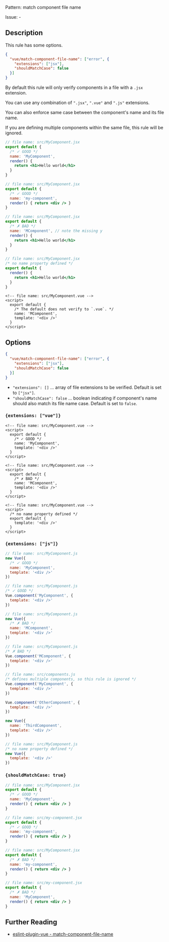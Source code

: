 Pattern: match component file name

Issue: -

## Description

This rule has some options.

```json
{
  "vue/match-component-file-name": ["error", {
    "extensions": ["jsx"],
    "shouldMatchCase": false
  }]
}
```

By default this rule will only verify components in a file with a `.jsx` extension.

You can use any combination of `".jsx"`, `".vue"` and `".js"` extensions.

You can also enforce same case between the component's name and its file name.

If you are defining multiple components within the same file, this rule will be ignored.

<eslint-code-block filename="src/MyComponent.jsx" language="javascript" :rules="{'vue/match-component-file-name': ['error']}">

```jsx
// file name: src/MyComponent.jsx
export default {
  /* ✓ GOOD */
  name: 'MyComponent',
  render() {
    return <h1>Hello world</h1>
  }
}
```

</eslint-code-block>

<eslint-code-block filename="src/MyComponent.jsx" language="javascript" :rules="{'vue/match-component-file-name': ['error']}">

```jsx
// file name: src/MyComponent.jsx
export default {
  /* ✓ GOOD */
  name: 'my-component',
  render() { return <div /> }
}
```

</eslint-code-block>

<eslint-code-block filename="src/MyComponent.jsx" language="javascript" :rules="{'vue/match-component-file-name': ['error']}">

```jsx
// file name: src/MyComponent.jsx
export default {
  /* ✗ BAD */
  name: 'MComponent', // note the missing y
  render() {
    return <h1>Hello world</h1>
  }
}
```

</eslint-code-block>

<eslint-code-block filename="src/MyComponent.jsx" language="javascript" :rules="{'vue/match-component-file-name': ['error']}">

```jsx
// file name: src/MyComponent.jsx
/* no name property defined */
export default {
  render() {
    return <h1>Hello world</h1>
  }
}
```

</eslint-code-block>

<eslint-code-block filename="src/MyComponent.vue" :rules="{'vue/match-component-file-name': ['error']}">

```vue
<!-- file name: src/MyComponent.vue -->
<script>
  export default {
    /* The default does not verify to `.vue`. */
    name: 'MComponent',
    template: '<div />'
  }
</script>
```

</eslint-code-block>

## Options

```json
{
  "vue/match-component-file-name": ["error", {
    "extensions": ["jsx"],
    "shouldMatchCase": false
  }]
}
```

- `"extensions": []` ... array of file extensions to be verified. Default is set to `["jsx"]`.
- `"shouldMatchCase": false` ... boolean indicating if component's name
  should also match its file name case. Default is set to `false`.

### `{extensions: ["vue"]}`

<eslint-code-block filename="src/MyComponent.vue" :rules="{'vue/match-component-file-name': ['error', {extensions: ['vue']}]}">

```vue
<!-- file name: src/MyComponent.vue -->
<script>
  export default {
    /* ✓ GOOD */
    name: 'MyComponent',
    template: '<div />'
  }
</script>
```

</eslint-code-block>

<eslint-code-block filename="src/MyComponent.vue" :rules="{'vue/match-component-file-name': ['error', {extensions: ['vue']}]}">

```vue
<!-- file name: src/MyComponent.vue -->
<script>
  export default {
    /* ✗ BAD */
    name: 'MComponent',
    template: '<div />'
  }
</script>
```

</eslint-code-block>

<eslint-code-block filename="src/MyComponent.vue" :rules="{'vue/match-component-file-name': ['error', {extensions: ['vue']}]}">

```vue
<!-- file name: src/MyComponent.vue -->
<script>
  /* no name property defined */
  export default {
    template: '<div />'
  }
</script>
```

</eslint-code-block>

### `{extensions: ["js"]}`

<eslint-code-block filename="src/MyComponent.js" language="javascript" :rules="{'vue/match-component-file-name': ['error', {extensions: ['js']}]}">

```js
// file name: src/MyComponent.js
new Vue({
  /* ✓ GOOD */
  name: 'MyComponent',
  template: '<div />'
})
```

</eslint-code-block>

<eslint-code-block filename="src/MyComponent.js" language="javascript" :rules="{'vue/match-component-file-name': ['error', {extensions: ['js']}]}">

```js
// file name: src/MyComponent.js
/* ✓ GOOD */
Vue.component('MyComponent', {
  template: '<div />'
})
```

</eslint-code-block>

<eslint-code-block filename="src/MyComponent.js" language="javascript" :rules="{'vue/match-component-file-name': ['error', {extensions: ['js']}]}">

```js
// file name: src/MyComponent.js
new Vue({
  /* ✗ BAD */
  name: 'MComponent',
  template: '<div />'
})
```

</eslint-code-block>

<eslint-code-block filename="src/MyComponent.js" language="javascript" :rules="{'vue/match-component-file-name': ['error', {extensions: ['js']}]}">

```js
// file name: src/MyComponent.js
/* ✗ BAD */
Vue.component('MComponent', {
  template: '<div />'
})
```

</eslint-code-block>

<eslint-code-block filename="src/components.js" language="javascript" :rules="{'vue/match-component-file-name': ['error', {extensions: ['js']}]}">

```js
// file name: src/components.js
/* defines multiple components, so this rule is ignored */
Vue.component('MyComponent', {
  template: '<div />'
})

Vue.component('OtherComponent', {
  template: '<div />'
})

new Vue({
  name: 'ThirdComponent',
  template: '<div />'
})
```

</eslint-code-block>

<eslint-code-block filename="src/MyComponent.js" language="javascript" :rules="{'vue/match-component-file-name': ['error', {extensions: ['js']}]}">

```js
// file name: src/MyComponent.js
/* no name property defined */
new Vue({
  template: '<div />'
})
```

</eslint-code-block>

### `{shouldMatchCase: true}`

<eslint-code-block filename="src/MyComponent.jsx" language="javascript" :rules="{'vue/match-component-file-name': ['error',  {shouldMatchCase: true}]}">

```jsx
// file name: src/MyComponent.jsx
export default {
  /* ✓ GOOD */
  name: 'MyComponent',
  render() { return <div /> }
}
```

</eslint-code-block>

<eslint-code-block filename="src/my-component.jsx" language="javascript" :rules="{'vue/match-component-file-name': ['error',  {shouldMatchCase: true}]}">

```jsx
// file name: src/my-component.jsx
export default {
  /* ✓ GOOD */
  name: 'my-component',
  render() { return <div /> }
}
```

</eslint-code-block>

<eslint-code-block filename="src/MyComponent.jsx" language="javascript" :rules="{'vue/match-component-file-name': ['error', {shouldMatchCase: true}]}">

```jsx
// file name: src/MyComponent.jsx
export default {
  /* ✗ BAD */
  name: 'my-component',
  render() { return <div /> }
}
```

</eslint-code-block>

<eslint-code-block filename="src/my-component.jsx" language="javascript" :rules="{'vue/match-component-file-name': ['error', {shouldMatchCase: true}]}">

```jsx
// file name: src/my-component.jsx
export default {
  /* ✗ BAD */
  name: 'MyComponent',
  render() { return <div /> }
}
```

</eslint-code-block>

## Further Reading

* [eslint-plugin-vue - match-component-file-name](https://eslint.vuejs.org/rules/match-component-file-name.html)
